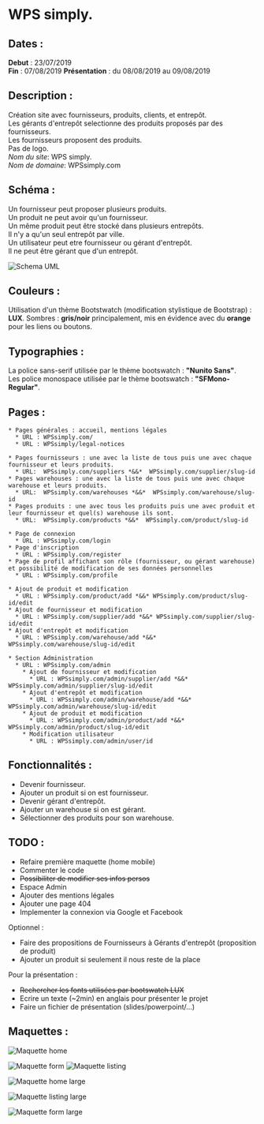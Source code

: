 # WPS simply.

## Dates :
**Debut** : 23/07/2019  
**Fin** : 07/08/2019
**Présentation** : du 08/08/2019 au 09/08/2019

## Description :
Création site avec fournisseurs, produits, clients, et entrepôt.  
Les gérants d'entrepôt selectionne des produits proposés par des fournisseurs.  
Les fournisseurs proposent des produits.  
Pas de logo.  
*Nom du site*: WPS simply.  
*Nom de domaine*: WPSsimply.com

## Schéma :
Un fournisseur peut proposer plusieurs produits.  
Un produit ne peut avoir qu'un fournisseur.  
Un même produit peut être stocké dans plusieurs entrepôts.  
Il n'y a qu'un seul entrepôt par ville.  
Un utilisateur peut etre fournisseur ou gérant d'entrepôt.  
Il ne peut être gérant que d'un entrepôt.  

![Schema UML](/www/public/assets/img/warehouse.png "Schema UML")

## Couleurs :
Utilisation d'un thème Bootstwatch (modification stylistique de Bootstrap) : **LUX**.
Sombres : **gris/noir** principalement, mis en évidence avec du **orange** pour les liens ou boutons.

## Typographies :
La police sans-serif utilisée par le thème bootswatch : **"Nunito Sans"**.  
Les police monospace utilisée par le thème bootswatch : **"SFMono-Regular"**.

## Pages :

    * Pages générales : accueil, mentions légales
      * URL : WPSsimply.com/
      * URL : WPSsimply/legal-notices

    * Pages fournisseurs : une avec la liste de tous puis une avec chaque fournisseur et leurs produits.
      * URL:  WPSsimply.com/suppliers *&&*  WPSsimply.com/supplier/slug-id
    * Pages warehouses : une avec la liste de tous puis une avec chaque warehouse et leurs produits.
      * URL:  WPSsimply.com/warehouses *&&*  WPSsimply.com/warehouse/slug-id
    * Pages produits : une avec tous les produits puis une avec produit et leur fournisseur et quel(s) warehouse ils sont.
      * URL:  WPSsimply.com/products *&&*  WPSsimply.com/product/slug-id

    * Page de connexion
      * URL : WPSsimply.com/login
    * Page d'inscription
      * URL : WPSsimply.com/register
    * Page de profil affichant son rôle (fournisseur, ou gérant warehouse) et possibilité de modification de ses données personnelles
      * URL : WPSsimply.com/profile

    * Ajout de produit et modification
      * URL : WPSsimply.com/product/add *&&* WPSsimply.com/product/slug-id/edit
    * Ajout de fournisseur et modification
      * URL : WPSsimply.com/supplier/add *&&* WPSsimply.com/supplier/slug-id/edit
    * Ajout d'entrepôt et modification
      * URL : WPSsimply.com/warehouse/add *&&* WPSsimply.com/warehouse/slug-id/edit

    * Section Administration
      * URL : WPSsimply.com/admin
        * Ajout de fournisseur et modification
          * URL : WPSsimply.com/admin/supplier/add *&&* WPSsimply.com/admin/supplier/slug-id/edit
        * Ajout d'entrepôt et modification
          * URL : WPSsimply.com/admin/warehouse/add *&&* WPSsimply.com/admin/warehouse/slug-id/edit
        * Ajout de produit et modification
          * URL : WPSsimply.com/admin/product/add *&&* WPSsimply.com/admin/product/slug-id/edit
        * Modification utilisateur
          * URL : WPSsimply.com/admin/user/id

## Fonctionnalités : 
* Devenir fournisseur.
* Ajouter un produit si on est fournisseur.
* Devenir gérant d'entrepôt.
* Ajouter un warehouse si on est gérant.
* Sélectionner des produits pour son warehouse.

## TODO :
* Refaire première maquette (home mobile)
* Commenter le code
* ~~Possibiliter de modifier ses infos persos~~
* Espace Admin
* Ajouter des mentions légales
* Ajouter une page 404
* Implementer la connexion via Google et Facebook

Optionnel :
* Faire des propositions de Fournisseurs à Gérants d'entrepôt (proposition de produit)
* Ajouter un produit si seulement il nous reste de la place

Pour la présentation :
* ~~Rechercher les fonts utilisées par bootswatch LUX~~
* Ecrire un texte (~2min) en anglais pour présenter le projet
* Faire un fichier de présentation (slides/powerpoint/...)

## Maquettes :

![Maquette home](/www/public/assets/img/wps_home.png "Maquette home")

![Maquette form](/www/public/assets/img/maq01.png "Maquette form")
![Maquette listing](/www/public/assets/img/maq02.png "Maquette listing")

![Maquette home large](/www/public/assets/img/maq03.png "Maquette home large")

![Maquette listing large](/www/public/assets/img/maq04.png "Maquette listing large")

![Maquette form large](/www/public/assets/img/maq05.png "Maquette form large")
